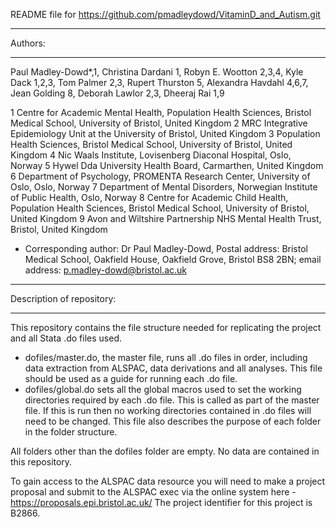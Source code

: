 README file for https://github.com/pmadleydowd/VitaminD_and_Autism.git


*******************************************************************************************
Authors: 
*******************************************************************************************
Paul Madley-Dowd*,1, Christina Dardani 1, Robyn E. Wootton 2,3,4, Kyle Dack 1,2,3, Tom Palmer 2,3, Rupert Thurston 5, Alexandra Havdahl 4,6,7, Jean Golding 8, Deborah Lawlor 2,3, Dheeraj Rai 1,9

1 Centre for Academic Mental Health, Population Health Sciences, Bristol Medical School, University of Bristol, United Kingdom
2 MRC Integrative Epidemiology Unit at the University of Bristol, United Kingdom
3 Population Health Sciences, Bristol Medical School, University of Bristol, United Kingdom
4 Nic Waals Institute, Lovisenberg Diaconal Hospital, Oslo, Norway
5 Hywel Dda University Health Board, Carmarthen, United Kingdom
6 Department of Psychology, PROMENTA Research Center, University of Oslo, Oslo, Norway
7 Department of Mental Disorders, Norwegian Institute of Public Health, Oslo, Norway
8 Centre for Academic Child Health, Population Health Sciences, Bristol Medical School, University of Bristol, United Kingdom
9 Avon and Wiltshire Partnership NHS Mental Health Trust, Bristol, United Kingdom
* Corresponding author: Dr Paul Madley-Dowd, Postal address: Bristol Medical School, Oakfield House, Oakfield Grove, Bristol BS8 2BN; email address: p.madley-dowd@bristol.ac.uk 


*******************************************************************************************
Description of repository:  
*******************************************************************************************
This repository contains the file structure needed for replicating the project and all Stata .do files used. 
* dofiles/master.do, the master file, runs all .do files in order, including data extraction from ALSPAC, data derivations and all analyses. This file should be used as a guide for running each .do file. 
* dofiles/global.do sets all the global macros used to set the working directories required by each .do file. This is called as part of the master file. If this is run then no working directories contained in .do files will need to be changed. This file also describes the purpose of each folder in the folder structure. 

All folders other than the dofiles folder are empty. No data are contained in this repository. 

To gain access to the ALSPAC data resource you will need to make a project proposal and submit to the ALSPAC exec via the online system here - https://proposals.epi.bristol.ac.uk/ 
The project identifier for this project is B2866.
